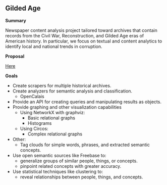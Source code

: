 ## Gilded Age ##

**Summary**

Newspaper content analysis project tailored toward archives that contain records from the Civil War, Reconstruction, and Gilded Age eras of American history.  In particular, we focus on textual and content analytics to identify local and national trends in corruption.

**Proposal**

[Here][1]

**Goals**

  - Create scrapers for multiple historical archives.
  - Create analyzers for semantic analysis and classification.
    - OpenCalais
  - Provide an API for creating queries and manipulating results as objects.
  - Provide graphing and other visualization capabilities
    - Using NetworkX with graphviz:
      - Basic relational graphs
      - Histograms
    - Using Circos:
      - Complex relational graphs
   - Other:
      - Tag clouds for simple words, phrases, and extracted semantic concepts.
  - Use open semantic sources like Freebase to:
    - generalize groups of similar people, things, or concepts.
    - pinpoint related concepts with greater accuracy.
  - Use statistical techniques like clustering to:
    - reveal relationships between people, things, and concepts.

  [1]: https://docs.google.com/fileview?id=1PZksBvj7funruGiHfru8GlbtvXukKDU6MHOipmb46K0dlyxz_bYJ6jFv7XGP&hl=en&authkey=CMX2pIMO
